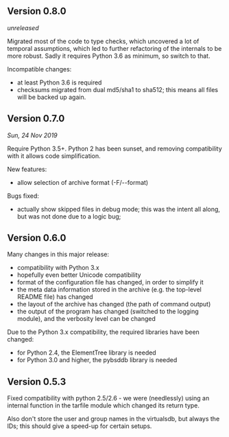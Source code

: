 Version 0.8.0
-------------

*unreleased*

Migrated most of the code to type checks, which uncovered a lot of
temporal assumptions, which led to further refactoring of the
internals to be more robust. Sadly it requires Python 3.6 as minimum,
so switch to that.

Incompatible changes:

- at least Python 3.6 is required
- checksums migrated from dual md5/sha1 to sha512; this means all
  files will be backed up again.

Version 0.7.0
-------------

*Sun, 24 Nov 2019*

Require Python 3.5+. Python 2 has been sunset, and removing
compatibility with it allows code simplification.

New features:

- allow selection of archive format (-F/--format)

Bugs fixed:

- actually show skipped files in debug mode; this was the intent all
  along, but was not done due to a logic bug;

Version 0.6.0
-------------

Many changes in this major release:

- compatibility with Python 3.x
- hopefully even better Unicode compatibility
- format of the configuration file has changed, in order to simplify it
- the meta data information stored in the archive (e.g. the top-level
  README file) has changed
- the layout of the archive has changed (the path of command output)
- the output of the program has changed (switched to the logging
  module), and the verbosity level can be changed

Due to the Python 3.x compatibility, the required libraries have been
changed:

- for Python 2.4, the ElementTree library is needed
- for Python 3.0 and higher, the pybsddb library is needed

Version 0.5.3
-------------

Fixed compatibility with python 2.5/2.6 - we were (needlessly) using an
internal function in the tarfile module which changed its return type.

Also don't store the user and group names in the virtualsdb, but always
the IDs; this should give a speed-up for certain setups.

